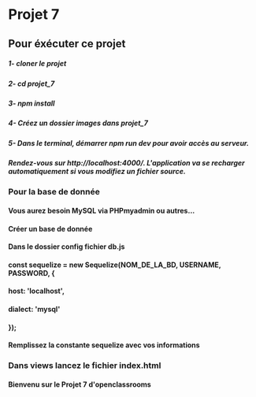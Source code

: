  # Projet 7

## Pour éxécuter ce projet 

#####   1- cloner le projet
#####   2- cd projet_7
#####   3- npm install
#####   4- Créez un dossier images dans projet_7
#####   5- Dans le terminal, démarrer npm run dev pour avoir accès au serveur.
#####   Rendez-vous sur http://localhost:4000/. L'application va se recharger automatiquement si vous modifiez un fichier source.
        
### Pour la base de donnée
####        Vous aurez besoin MySQL via PHPmyadmin ou autres...
####        Créer un base de donnée
####        Dans le dossier config fichier db.js 
####        const sequelize = new Sequelize(NOM_DE_LA_BD, USERNAME, PASSWORD, {
####            host: 'localhost',
####            dialect: 'mysql'
####            });
#### Remplissez la constante sequelize avec vos informations

### Dans views lancez le fichier index.html

#### Bienvenu sur le Projet 7 d'openclassrooms
